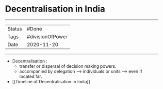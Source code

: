# Decentralisation in India

***
|        |                  |
| ------ | ---------------- |
| Status | #Done            |
| Tags   | #divisionOfPower |
| Date   | 2020-11-20       |

***

*   Decentralisation :
    *   transfer or dispersal of decision making powers.
    *   accompanied by delegation --> individuals or units --> even if located far.
*   [[Timeline of Decentralisation in India]]
